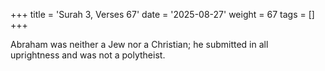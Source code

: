 +++
title = 'Surah 3, Verses 67'
date = '2025-08-27'
weight = 67
tags = []
+++

Abraham was neither a Jew nor a Christian; he submitted in all uprightness and was not a polytheist.